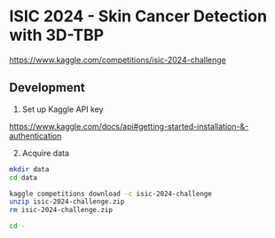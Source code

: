 # ISIC 2024 - Skin Cancer Detection with 3D-TBP

https://www.kaggle.com/competitions/isic-2024-challenge

## Development

1. Set up Kaggle API key

https://www.kaggle.com/docs/api#getting-started-installation-&-authentication

2. Acquire data

```sh
mkdir data
cd data

kaggle competitions download -c isic-2024-challenge
unzip isic-2024-challenge.zip
rm isic-2024-challenge.zip

cd -
```
